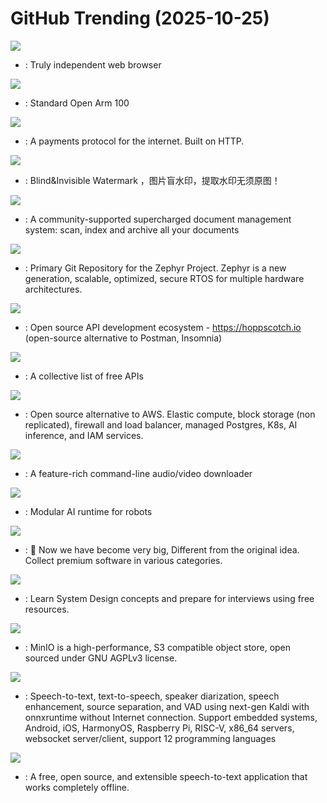 # GitHub Trending (2025-10-25)

![](https://img.shields.io/badge/C%2B%2B-New%201-green?style=flat-square&logo=appveyor)
- [](https://github.comundefined): Truly independent web browser

![](https://img.shields.io/badge/none-New%20176-green?style=flat-square&logo=appveyor)
- [](https://github.comundefined): Standard Open Arm 100

![](https://img.shields.io/badge/TypeScript-New%2090-green?style=flat-square&logo=appveyor)
- [](https://github.comundefined): A payments protocol for the internet. Built on HTTP.

![](https://img.shields.io/badge/Python-New%20837-green?style=flat-square&logo=appveyor)
- [](https://github.comundefined): Blind&Invisible Watermark ，图片盲水印，提取水印无须原图！

![](https://img.shields.io/badge/Python-New%20151-green?style=flat-square&logo=appveyor)
- [](https://github.comundefined): A community-supported supercharged document management system: scan, index and archive all your documents

![](https://img.shields.io/badge/C-New%2084-green?style=flat-square&logo=appveyor)
- [](https://github.comundefined): Primary Git Repository for the Zephyr Project. Zephyr is a new generation, scalable, optimized, secure RTOS for multiple hardware architectures.

![](https://img.shields.io/badge/TypeScript-New%20281-green?style=flat-square&logo=appveyor)
- [](https://github.comundefined): Open source API development ecosystem - https://hoppscotch.io (open-source alternative to Postman, Insomnia)

![](https://img.shields.io/badge/Python-New%20327-green?style=flat-square&logo=appveyor)
- [](https://github.comundefined): A collective list of free APIs

![](https://img.shields.io/badge/Ruby-New%2099-green?style=flat-square&logo=appveyor)
- [](https://github.comundefined): Open source alternative to AWS. Elastic compute, block storage (non replicated), firewall and load balancer, managed Postgres, K8s, AI inference, and IAM services.

![](https://img.shields.io/badge/Python-New%20335-green?style=flat-square&logo=appveyor)
- [](https://github.comundefined): A feature-rich command-line audio/video downloader

![](https://img.shields.io/badge/Python-New%20133-green?style=flat-square&logo=appveyor)
- [](https://github.comundefined): Modular AI runtime for robots

![](https://img.shields.io/badge/JavaScript-New%20151-green?style=flat-square&logo=appveyor)
- [](https://github.comundefined):  Now we have become very big, Different from the original idea. Collect premium software in various categories.

![](https://img.shields.io/badge/Java-New%2063-green?style=flat-square&logo=appveyor)
- [](https://github.comundefined): Learn System Design concepts and prepare for interviews using free resources.

![](https://img.shields.io/badge/Go-New%20193-green?style=flat-square&logo=appveyor)
- [](https://github.comundefined): MinIO is a high-performance, S3 compatible object store, open sourced under GNU AGPLv3 license.

![](https://img.shields.io/badge/C%2B%2B-New%2039-green?style=flat-square&logo=appveyor)
- [](https://github.comundefined): Speech-to-text, text-to-speech, speaker diarization, speech enhancement, source separation, and VAD using next-gen Kaldi with onnxruntime without Internet connection. Support embedded systems, Android, iOS, HarmonyOS, Raspberry Pi, RISC-V, x86_64 servers, websocket server/client, support 12 programming languages

![](https://img.shields.io/badge/TypeScript-New%2052-green?style=flat-square&logo=appveyor)
- [](https://github.comundefined): A free, open source, and extensible speech-to-text application that works completely offline.

